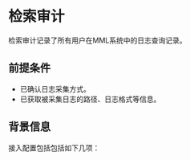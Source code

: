 # 检索审计

检索审计记录了所有用户在MML系统中的日志查询记录。

## 前提条件

* 已确认日志采集方式。
* 已获取被采集日志的路径、日志格式等信息。

## 背景信息

接入配置包括包括如下几项：

